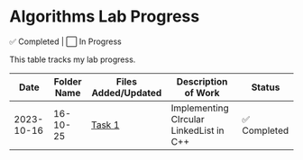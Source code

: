 # Algorithms Lab Progress

✅ Completed | ⬜ In Progress

This table tracks my lab progress.

| Date       | Folder Name   | Files Added/Updated         | Description of Work                       | Status |
|------------|---------------|-----------------------------|-------------------------------------------|--------|
| 2023-10-16 | 16-10-25      | [Task 1](./16-10-25/task_1.cpp)| Implementing CIrcular LinkedList in C++| ✅ Completed |
